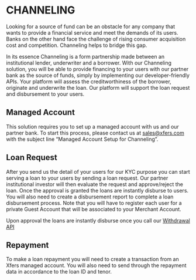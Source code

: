 # CHANNELING 
Looking for a source of fund can be an obstacle for any company that wants to provide a financial service and meet the demands of its users. Banks on the other hand face the challenge of rising consumer acquisition cost and competition. Channeling helps to bridge this gap. 

In its essence Channeling is a form partnership made between an institutional lender, underwriter and a borrower. With our Channeling solution, you will be able to provide financing to your users with our partner bank as the source of funds, simply by implementing our developer-friendly APIs. Your platform will assess the creditworthiness of the borrower, originate and underwrite the loan. Our platform will support the loan request and disbursement to your users. 

##  Managed Account

This solution requires you to set up a managed account with us and our partner bank. To start this process, please contact us at [sales@xfers.com](mailto:sales@xfers.com) with the subject line “Managed Account Setup for Channeling”.

## Loan Request 

After you send us the detail of your users for our KYC purpose you can start serving a loan to your users by sending a loan request. Our partner institutional investor will then evaluate the request and approve/reject the loan. Once the approval is granted the loans are instantly disburse to users. You will also need to create a disbursement report to complete a loan disbursement process. Note that you will have to register each user for a private Guest Account that will be associated to your Merchant Account. 

Upon approval the loans are instantly disburse once you call our [Withdrawal API](https://documenter.getpostman.com/view/5775523/RzZ4qMsX#e1a161b0-97ef-4876-ba18-6216b02d80a1) 

## Repayment

To make a loan repayment you will need to create a transaction from an Xfers managed account. You will also need to send through the repayment data in accordance to the loan ID and tenor.  
